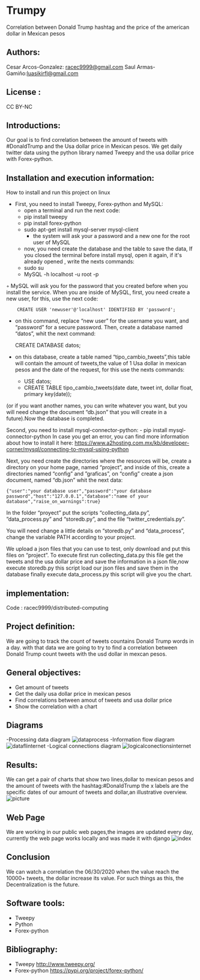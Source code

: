 # Trumpy
Correlation between Donald Trump hashtag and the price of the american dollar in Mexican pesos

## Authors: 
Cesar Arcos-Gonzalez: racec9999@gmail.com
Saul Armas-Gamiño:luasikirfl@gmail.com

## License : 
CC BY-NC

## Introductions: 
Our goal is to find correlation between the amount of tweets with #DonaldTrump and the Usa dollar price in Mexican pesos. We get daily twitter data using the python library named Tweepy and the usa dollar price with Forex-python.


## Installation and execution information:
How to install and run this project on linux
- First, you need to install Tweepy, Forex-python and MySQL:
    - open a terminal and run the next code:
    - pip install tweepy
    - pip install forex-python
    - sudo apt-get install mysql-server mysql-client
       - the system will ask your a password and a new one for the root user of MySQL
    - now, you need create the database and the table to save the data, If you closed the terminal before install mysql, open it again, if it's already opened , write the nexts commands:
    - sudo su
    - MySQL -h localhost -u root -p
    	
◦ MySQL  will ask you for the password that you created before when you install the service.
When you are inside of MySQL, first, you need create a new user, for this, use the next code:
  
		CREATE USER 'newuser'@'localhost' IDENTIFIED BY 'password';
    
- on this command, replace “new user” for the username  you want, and “password” for a secure password.
Then, create a database named “datos”, whit the next command:

	CREATE DATABASE datos;
- on this database, create a table named “tipo_cambio_tweets”,this table will contain the amount of tweets,the value of 1 Usa dollar in mexican pesos and the date of the request, for this use the nexts commands:

	- USE datos;
	- CREATE TABLE tipo_cambio_tweets(date date, tweet int, dollar 	float, primary key(date));

 (or if you want another names, you can write whatever you want, but you will need change the document “db.json” that you will create in a future).Now the database is completed.

Second, you need to install mysql-connector-python:
	- pip install mysql-connector-python
In case you get an error, you can find more information about how to install it here: https://www.a2hosting.com.mx/kb/developer-corner/mysql/connecting-to-mysql-using-python

Next, you need create the directories where the resources will be, create a directory on your home page, named “project”, and inside of this, create a directories named “config” and ”graficas”, on “config” create a json document, named “db.json” whit the next data:

	{"user":"your database user","password":"your database password","host":"127.0.0.1","database":"name of your 	         database","raise_on_warnings":true}



In the folder “proyect” put the scripts “collecting_data.py”, ”data_process.py” and “storedb.py”, and the file “twitter_credentials.py”.

You will need change a little details on “storedb.py” and “data_process”, change the variable PATH according to your project.

We upload a json files that you can use to test, only download and put this files on “project”.
To execute first run collecting_data.py this file get the tweets and the usa dollar price and save the information in a json file,now execute storedb.py this script load our json files and save them in the database finally execute data_process.py this script will give you the chart.


## implementation: 
Code : racec9999/distributed-computing


## Project definition:
We are going to track the count of tweets countains Donald Trump words in a day. with that data we are going to try to find a correlation between Donald Trump count tweets with the usd dollar in mexcan pesos.

## General objectives:
- Get amount of tweets
- Get the daily usa dollar price in mexican pesos
- Find correlations between amout of tweets and usa dollar price 
- Show  the correlation with a chart

## Diagrams
-Processing data diagram
![dataprocess](https://user-images.githubusercontent.com/60860385/80925163-448b4000-8d53-11ea-9d75-fb1c3dcf8dd6.jpg)
-Information flow diagram
![dataflinternet](https://user-images.githubusercontent.com/60860385/80925268-e9a61880-8d53-11ea-8a7a-d05a0fcd7bc2.jpg)
-Logical connections diagram 
![logicalconectionsinternet](https://user-images.githubusercontent.com/60860385/80925309-473a6500-8d54-11ea-859e-360af1b81bb2.jpg)

## Results:
We can get a  pair of charts that show two lines,dollar to mexican pesos and the amount of tweets with the hashtag:#DonaldTrump
the x labels are the specific dates of our amount of tweets and dollar,an illustrative overview. 
![picture](https://user-images.githubusercontent.com/60860385/80922946-063b5400-8d46-11ea-8c93-3f2ac38ff3b7.png)

## Web Page
We are working in our public web pages,the images are updated every day, currently the web page works locally and was made it with django
![index](https://user-images.githubusercontent.com/60860385/87733612-e5f03280-c795-11ea-84a1-59c527cfcd42.jpeg)

## Conclusion
We can watch a correlation the 06/30/2020 when the value reach the 10000+ tweets, the dollar increase its value. For such things as this, the Decentralization is the future.

## Software tools:
- Tweepy
- Python
- Forex-python

## Bibliography:
- Tweepy http://www.tweepy.org/      
- Forex-python https://pypi.org/project/forex-python/

